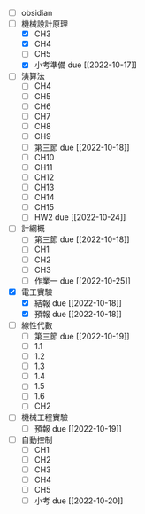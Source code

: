 - [ ] obsidian
- [ ] 機械設計原理
	- [x] CH3
	- [x] CH4
	- [ ] CH5
	- [x] 小考準備 due [[2022-10-17]]
- [ ] 演算法
	- [ ] CH4
	- [ ] CH5
	- [ ] CH6
	- [ ] CH7
	- [ ] CH8
	- [ ] CH9
	- [ ] 第三節 due [[2022-10-18]]
	- [ ] CH10
	- [ ] CH11
	- [ ] CH12
	- [ ] CH13
	- [ ] CH14
	- [ ] CH15
	- [ ] HW2 due  [[2022-10-24]]
- [ ] 計網概
	- [ ] 第三節 due [[2022-10-18]]
	- [ ] CH1
	- [ ] CH2
	- [ ] CH3
	- [ ] 作業一 due [[2022-10-25]]
- [x] 電工實驗
	- [x] 結報 due [[2022-10-18]]
	- [x] 預報 due [[2022-10-18]]
- [ ] 線性代數
	- [ ] 第三節 due [[2022-10-19]]
	- [ ] 1.1
	- [ ] 1.2
	- [ ] 1.3
	- [ ] 1.4
	- [ ] 1.5
	- [ ] 1.6
	- [ ] CH2
- [ ] 機械工程實驗
	- [ ] 預報 due [[2022-10-19]]
- [ ] 自動控制
	- [ ] CH1
	- [ ] CH2
	- [ ] CH3
	- [ ] CH4
	- [ ] CH5
	- [ ] 小考 due [[2022-10-20]]